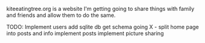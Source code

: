 kiteeatingtree.org is a website I'm getting going to share
things with family and friends and allow them to do the same.

TODO:
    Implement users
    add sqlite db
    get schema going
    X - split home page into posts and info
    implement posts
    implement picture sharing
    
